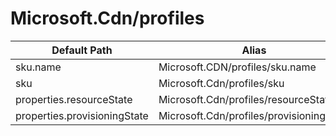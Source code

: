 # Microsoft.Cdn/profiles

| Default Path | Alias |
|---|---|
| sku.name | Microsoft.CDN/profiles/sku.name |
| sku | Microsoft.Cdn/profiles/sku |
| properties.resourceState | Microsoft.Cdn/profiles/resourceState |
| properties.provisioningState | Microsoft.Cdn/profiles/provisioningState |

